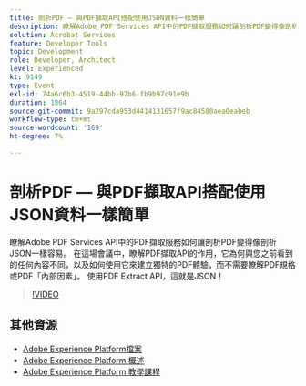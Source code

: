 ```yaml
---
title: 剖析PDF — 與PDF擷取API搭配使用JSON資料一樣簡單
description: 瞭解Adobe PDF Services API中的PDF擷取服務如何讓剖析PDF變得像剖析JSON一樣容易。 在這場會議中，瞭解PDF擷取API的作用，它為何與您之前看到的任何內容不同，以及如何使用它來建立獨特的PDF體驗，而不需要瞭解PDF規格或PDF「內部因素」。 使用PDF Extract API，這就是JSON！
solution: Acrobat Services
feature: Developer Tools
topic: Development
role: Developer, Architect
level: Experienced
kt: 9149
type: Event
exl-id: 74a6c6b3-4519-44bb-97b6-fb9b97c91e9b
duration: 1864
source-git-commit: 9a297cda953d4414131657f9ac84580aea0eabeb
workflow-type: tm+mt
source-wordcount: '169'
ht-degree: 7%

---
```


# 剖析PDF — 與PDF擷取API搭配使用JSON資料一樣簡單

瞭解Adobe PDF Services API中的PDF擷取服務如何讓剖析PDF變得像剖析JSON一樣容易。 在這場會議中，瞭解PDF擷取API的作用，它為何與您之前看到的任何內容不同，以及如何使用它來建立獨特的PDF體驗，而不需要瞭解PDF規格或PDF「內部因素」。 使用PDF Extract API，這就是JSON！


>[!VIDEO](https://video.tv.adobe.com/v/337600/?quality=12&learn=on&hidetitle=true)

## 其他資源

- [Adobe Experience Platform檔案](https://experienceleague.adobe.com/docs/experience-platform.html?lang=zh-Hant)
- [Adobe Experience Platform 概述](https://experienceleague.adobe.com/docs/experience-platform/landing/home.html?lang=zh-Hant)
- [Adobe Experience Platform 教學課程](https://experienceleague.adobe.com/docs/platform-learn/tutorials/overview.html?lang=zh-Hant)
